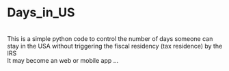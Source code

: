 # Days_in_US
<br>
This is a simple python code to control the number of days someone can stay in the USA without triggering the fiscal residency (tax residence) by the IRS<br>
It may become an web or mobile app ...<br>
